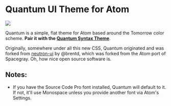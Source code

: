 # Quantum UI Theme for Atom

<img src="https://photos-2.dropbox.com/t/0/AABLZsIfP2JOiIF5Pw2rokNg7kGxs4Wo9n8oUX2WPuTQKw/12/27056280/png/1024x768/3/1410728400/0/2/Screenshot%202014-09-14%2015.53.21.png/4zPODoFmm7UcOE_MDJNLjLkDsom8rPs5kmnWy0I0WcY" />

Quantum is a simple, flat theme for Atom based around the Tomorrow color scheme. **Pair it with the [Quantum Syntax Theme](https://github.com/mbullington/quantum-syntax)**.

Originally, somewhere under all this new CSS, Quantum originated and was forked from [neutron-ui](https://atom.io/themes/neutron-ui) by @brentd, which was forked from the Atom port of Spacegray. Oh, how nice open source software is.

## Notes:
  * If you have the Source Code Pro font installed, Quantum will default to it. If not, it'll use Monospace unless you provide another font via Atom's Settings.

